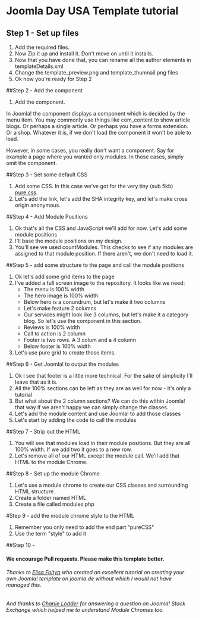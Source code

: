 # Joomla Day USA Template tutorial

## Step 1 - Set up files
1. Add the required files.  
2. Now Zip it up and install it.  Don't move on until it installs.
3. Now that you have done that, you can rename all the author elements in templateDetails.xml
4. Change the template_preview.png and template_thumnail.png files
5. Ok now you're ready for Step 2

##Step 2 - Add the component
1. Add the component.

In Joomla! the component displays a component which is decided by the menu item.  You may commonly use things like com_content to show article blogs.  Or perhaps a single article.  Or perhaps you have a forms extension.  Or a shop.  Whatever it is, if we don't load the component it won't be able to load.

However, in some cases, you really don't want a component.  Say for example a page where you wanted only modules.  In those cases, simply omit the component.

##Step 3 - Set some default CSS
1. Add some CSS.  In this case we've got for the very tiny (sub 5kb) [pure.css](https://purecss.io).  
2. Let's add the link, let's add the SHA integrity key, and let's make cross origin anonymous.

##Step 4 - Add Module Positions
1. Ok that's all the CSS and JavaScript we'll add for now.  Let's add some module positions
2. I'll base the module positions on my design.  
3. You'll see we used countModules.  This checks to see if any modules are assigned to that module position.  If there aren't, we don't need to load it.

##Step 5 - add some structure to the page and call the module positions
1. Ok let's add some grid items to the page
2. I've added a full screen image to the repository.  It looks like we need:
    * The menu is 100% width
    * The hero image is 100% width
    * Below hero is a conundrum, but let's make it two columns
    * Let's make feature 2 columns
    * Our services might look like 3 columns, but let's make it a category blog.  So let's use the component in this section.
    * Reviews is 100% width
    * Call to action is 2 column
    * Footer is two rows.  A 3 colum and a 4 column
    * Below footer is 100% width
3. Let's use pure grid to create those items.                        

##Step 6 - Get Joomla! to output the modules
1. Ok I see that footer is a little more technical.  For the sake of simplicity I'll leave that as it is.
2. All the 100% sections can be left as they are as well for now - it's only a tutorial
3. But what about the 2 column sections?  We can do this within Joomla! that way if we aren't happy we can simply change the classes.
4. Let's add the module content and use Joomla! to add those classes
5. Let's start by adding the code to call the modules

##Step 7 - Strip out the HTML
1. You will see that modules load in their module positions.  But they are all 100% width.  If we add two it goes to a new row.
2. Let's remove all of our HTML except the module call.  We'll add that HTML to the module Chrome.

##Step 8 - Set up the module Chrome
1. Let's use a module chrome to create our CSS classes and surrounding HTML structure.
2. Create a folder named HTML
3. Create a file called modules.php

#Step 9 - add the module chrome style to the HTML
1. Remember you only need to add the end part "pureCSS"
2. Use the term "style" to add it

##Step 10 - 


#### We encourage Pull requests.  Please make this template better.

###### Thanks to [Elisa Foltyn](https://www.joomla.de/wissen/joomla-tipps-im-advent/470-tuerchen-nummer-10) who created an excellent tutorial on creating your own Joomla! template on joomla.de without which I would not have managed this.  
###### And thanks to [Charlie Lodder](https://volunteers.joomla.org/joomlers/1813-charlie-lodder) for answering a question on Joomla! Stack Exchange which helped me to understand Module Chromes too.